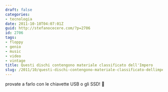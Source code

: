 ```yaml
---
draft: false
categories:
- tecnologia
date: 2011-10-10T04:07:01Z
guid: http://stefanocecere.com/?p=2706
id: 2706
tags:
- floppy
- genio
- music
- video
- vintage
title: Questi dischi contengono materiale classificato dell'Impero
slug: /2011/10/questi-dischi-contengono-materiale-classificato-dellimpero/
---
```


provate a farlo con le chiavette USB o gli SSD! 🙂